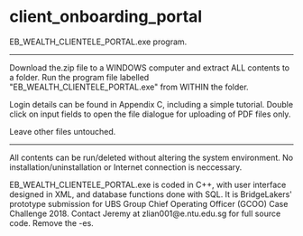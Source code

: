 # client_onboarding_portal

EB_WEALTH_CLIENTELE_PORTAL.exe program.
__________________________________________________________________________________________

Download the.zip file to a WINDOWS computer and extract ALL contents to a folder.
Run the program file labelled "EB_WEALTH_CLIENTELE_PORTAL.exe" from WITHIN the folder.

Login details can be found in Appendix C, including a simple tutorial. 
Double click on input fields to open the file dialogue for uploading of PDF files only. 

Leave other files untouched.
__________________________________________________________________________________________

All contents can be run/deleted without altering the system environment. 
No installation/uninstallation or Internet connection is neccessary.



EB_WEALTH_CLIENTELE_PORTAL.exe is coded in C++, with user interface designed in XML, 
and database functions done with SQL.
It is BridgeLakers' prototype submission for 
UBS Group Chief Operating Officer (GCOO) Case Challenge 2018.
Contact Jeremy at zlian001<space>@<space>e.<space>ntu.<space>edu.<space>sg for full source code. Remove the <space>-es.
